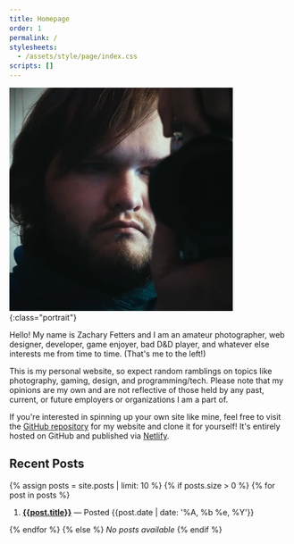 ```yaml
---
title: Homepage
order: 1
permalink: /
stylesheets:
  - /assets/style/page/index.css
scripts: []
---
```

![A moody picture of myself in a mirror holding my Nikon Z fc camera.](/assets/image/portrait.webp){:class="portrait"}

Hello! My name is Zachary Fetters and I am an amateur photographer, web designer, developer, game enjoyer, bad D&D player, and whatever else interests me from time to time. (That's me to the left!)

This is my personal website, so expect random ramblings on topics like photography, gaming, design, and programming/tech. Please note that my opinions are my own and are not reflective of those held by any past, current, or future employers or organizations I am a part of.

If you're interested in spinning up your own site like mine, feel free to visit the [GitHub repository](https://github.com/zfett/zach.fetters.me) for my website and clone it for yourself! It's entirely hosted on GitHub and published via [Netlify](https://www.netlify.com).

## Recent Posts

{% assign posts = site.posts | limit: 10 %}
{% if posts.size > 0 %}
{% for post in posts %}

1. **[{{post.title}}]({{post.url}})** — Posted {{post.date | date: '%A, %b %e, %Y'}}

{% endfor %}
{% else %}
_No posts available_
{% endif %}
